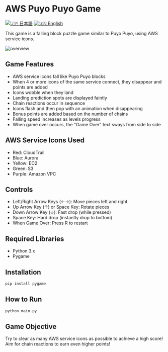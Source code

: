 # AWS Puyo Puyo Game

[![🇯🇵 日本語](https://img.shields.io/badge/%F0%9F%87%AF%F0%9F%87%B5-日本語-white)](./README-ja.md)
[![🇺🇸 English](https://img.shields.io/badge/%F0%9F%87%BA%F0%9F%87%B8-English-white)](./README.md)

This game is a falling block puzzle game similar to Puyo Puyo, using AWS service icons.

![overview](../images/game-v2-x4.gif)

## Game Features

- AWS service icons fall like Puyo Puyo blocks
- When 4 or more icons of the same service connect, they disappear and points are added
- Icons wobble when they land
- Landing prediction spots are displayed faintly
- Chain reactions occur in sequence
- Icons flash and then pop with an animation when disappearing
- Bonus points are added based on the number of chains
- Falling speed increases as levels progress
- When game over occurs, the "Game Over" text sways from side to side

## AWS Service Icons Used

- Red: CloudTrail
- Blue: Aurora
- Yellow: EC2
- Green: S3
- Purple: Amazon VPC

## Controls

- Left/Right Arrow Keys (←→): Move pieces left and right
- Up Arrow Key (↑) or Space Key: Rotate pieces
- Down Arrow Key (↓): Fast drop (while pressed)
- Space Key: Hard drop (instantly drop to bottom)
- When Game Over: Press R to restart

## Required Libraries

- Python 3.x
- Pygame

## Installation

```bash
pip install pygame
```

## How to Run

```bash
python main.py
```

## Game Objective

Try to clear as many AWS service icons as possible to achieve a high score! Aim for chain reactions to earn even higher points!
